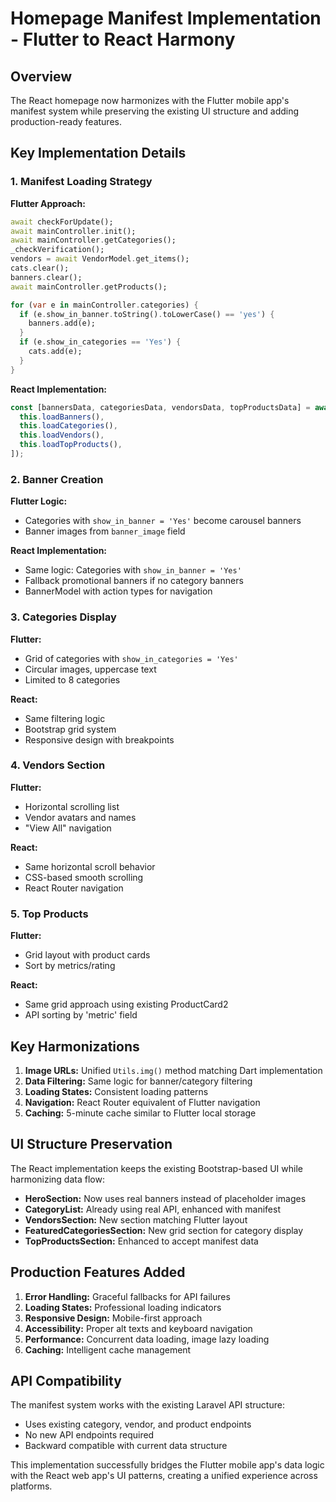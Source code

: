 # Homepage Manifest Implementation - Flutter to React Harmony

## Overview
The React homepage now harmonizes with the Flutter mobile app's manifest system while preserving the existing UI structure and adding production-ready features.

## Key Implementation Details

### 1. Manifest Loading Strategy
**Flutter Approach:**
```dart
await checkForUpdate();
await mainController.init();
await mainController.getCategories();
_checkVerification();
vendors = await VendorModel.get_items();
cats.clear();
banners.clear();
await mainController.getProducts();

for (var e in mainController.categories) {
  if (e.show_in_banner.toString().toLowerCase() == 'yes') {
    banners.add(e);
  }
  if (e.show_in_categories == 'Yes') {
    cats.add(e);
  }
}
```

**React Implementation:**
```typescript
const [bannersData, categoriesData, vendorsData, topProductsData] = await Promise.allSettled([
  this.loadBanners(),
  this.loadCategories(), 
  this.loadVendors(),
  this.loadTopProducts(),
]);
```

### 2. Banner Creation
**Flutter Logic:**
- Categories with `show_in_banner = 'Yes'` become carousel banners
- Banner images from `banner_image` field

**React Implementation:**
- Same logic: Categories with `show_in_banner = 'Yes'` 
- Fallback promotional banners if no category banners
- BannerModel with action types for navigation

### 3. Categories Display
**Flutter:**
- Grid of categories with `show_in_categories = 'Yes'`
- Circular images, uppercase text
- Limited to 8 categories

**React:**
- Same filtering logic
- Bootstrap grid system
- Responsive design with breakpoints

### 4. Vendors Section
**Flutter:**
- Horizontal scrolling list
- Vendor avatars and names
- "View All" navigation

**React:**
- Same horizontal scroll behavior
- CSS-based smooth scrolling
- React Router navigation

### 5. Top Products
**Flutter:**
- Grid layout with product cards
- Sort by metrics/rating

**React:**
- Same grid approach using existing ProductCard2
- API sorting by 'metric' field

## Key Harmonizations

1. **Image URLs:** Unified `Utils.img()` method matching Dart implementation
2. **Data Filtering:** Same logic for banner/category filtering
3. **Loading States:** Consistent loading patterns
4. **Navigation:** React Router equivalent of Flutter navigation
5. **Caching:** 5-minute cache similar to Flutter local storage

## UI Structure Preservation

The React implementation keeps the existing Bootstrap-based UI while harmonizing data flow:

- **HeroSection:** Now uses real banners instead of placeholder images
- **CategoryList:** Already using real API, enhanced with manifest
- **VendorsSection:** New section matching Flutter layout
- **FeaturedCategoriesSection:** New grid section for category display
- **TopProductsSection:** Enhanced to accept manifest data

## Production Features Added

1. **Error Handling:** Graceful fallbacks for API failures
2. **Loading States:** Professional loading indicators
3. **Responsive Design:** Mobile-first approach
4. **Accessibility:** Proper alt texts and keyboard navigation
5. **Performance:** Concurrent data loading, image lazy loading
6. **Caching:** Intelligent cache management

## API Compatibility

The manifest system works with the existing Laravel API structure:
- Uses existing category, vendor, and product endpoints
- No new API endpoints required
- Backward compatible with current data structure

This implementation successfully bridges the Flutter mobile app's data logic with the React web app's UI patterns, creating a unified experience across platforms.
